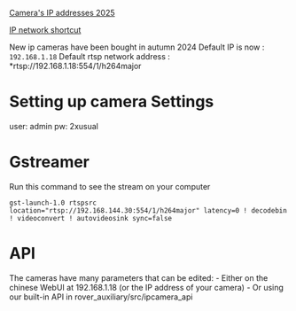 [Camera's IP addresses 2025](https://github.com/robotique-udes/rover_documentation/blob/main/doc/prog/projects/communication/Network%20Configuration.md)

[IP network shortcut](https://github.com/robotique-udes/rover_documentation/blob/main/doc/architecture/lan-network.svg)

New ip cameras have been bought in autumn 2024
Default IP is now : `192.168.1.18`
Default rtsp network address : \*rtsp://192.168.1.18:554/1/h264major

# Setting up camera Settings

user: admin
pw: 2xusual

# Gstreamer

Run this command to see the stream on your computer

```
gst-launch-1.0 rtspsrc location="rtsp://192.168.144.30:554/1/h264major" latency=0 ! decodebin ! videoconvert ! autovideosink sync=false
```

# API

The cameras have many parameters that can be edited: - Either on the chinese WebUI at 192.168.1.18 (or the IP address of your camera) - Or using our built-in API in rover_auxiliary/src/ipcamera_api
